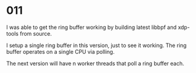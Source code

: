 # 011

I was able to get the ring buffer working by building latest libbpf and xdp-tools from source.

I setup a single ring buffer in this version, just to see it working. The ring buffer operates on a single CPU via polling.

The next version will have n worker threads that poll a ring buffer each.
